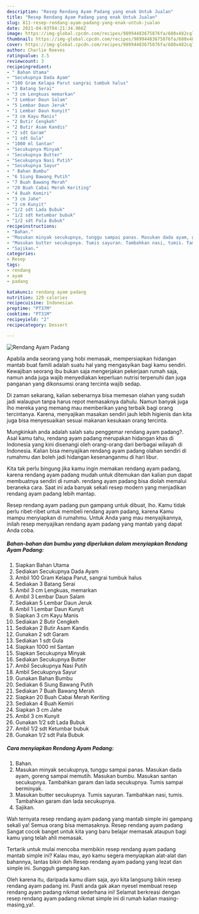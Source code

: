 ```yaml
---
description: "Resep Rendang Ayam Padang yang enak Untuk Jualan"
title: "Resep Rendang Ayam Padang yang enak Untuk Jualan"
slug: 811-resep-rendang-ayam-padang-yang-enak-untuk-jualan
date: 2021-04-03T04:21:34.966Z
image: https://img-global.cpcdn.com/recipes/98994483675876fa/680x482cq70/rendang-ayam-padang-foto-resep-utama.jpg
thumbnail: https://img-global.cpcdn.com/recipes/98994483675876fa/680x482cq70/rendang-ayam-padang-foto-resep-utama.jpg
cover: https://img-global.cpcdn.com/recipes/98994483675876fa/680x482cq70/rendang-ayam-padang-foto-resep-utama.jpg
author: Charlie Reeves
ratingvalue: 3.5
reviewcount: 3
recipeingredient:
- " Bahan Utama"
- "Secukupnya Dada Ayam"
- "100 Gram Kelapa Parut sangrai tumbuk halus"
- "3 Batang Serai"
- "3 cm Lengkuas memarkan"
- "3 Lembar Daun Salam"
- "5 Lembar Daun Jeruk"
- "1 Lembar Daun Kunyit"
- "3 cm Kayu Manis"
- "2 Butir Cengkeh"
- "2 Butir Asam Kandis"
- "2 sdt Garam"
- "1 sdt Gula"
- "1000 ml Santan"
- "Secukupnya Minyak"
- "Secukupnya Butter"
- "Secukupnya Nasi Putih"
- "Secukupnya Sayur"
- " Bahan Bumbu"
- "6 Siung Bawang Putih"
- "7 Buah Bawang Merah"
- "20 Buah Cabai Merah Keriting"
- "4 Buah Kemiri"
- "3 cm Jahe"
- "3 cm Kunyit"
- "1/2 sdt Lada Bubuk"
- "1/2 sdt Ketumbar bubuk"
- "1/2 sdt Pala Bubuk"
recipeinstructions:
- "Bahan."
- "Masukan minyak secukupnya, tunggu sampai panas. Masukan dada ayam, goreng sampai memutih. Masukan bumbu. Masukan santan secukupnya. Tambahkan garam dan lada secukupnya. Tumis sampai berminyak."
- "Masukan butter secukupnya. Tumis sayuran. Tambahkan nasi, tumis. Tambahkan garam dan lada secukupnya."
- "Sajikan."
categories:
- Resep
tags:
- rendang
- ayam
- padang

katakunci: rendang ayam padang 
nutrition: 129 calories
recipecuisine: Indonesian
preptime: "PT37M"
cooktime: "PT31M"
recipeyield: "2"
recipecategory: Dessert

---
```



![Rendang Ayam Padang](https://img-global.cpcdn.com/recipes/98994483675876fa/680x482cq70/rendang-ayam-padang-foto-resep-utama.jpg)

Apabila anda seorang yang hobi memasak, mempersiapkan hidangan mantab buat famili adalah suatu hal yang mengasyikan bagi kamu sendiri. Kewajiban seorang ibu bukan saja mengerjakan pekerjaan rumah saja, namun anda juga wajib menyediakan keperluan nutrisi terpenuhi dan juga panganan yang dikonsumsi orang tercinta wajib sedap.

Di zaman  sekarang, kalian sebenarnya bisa memesan olahan yang sudah jadi walaupun tanpa harus repot memasaknya dahulu. Namun banyak juga lho mereka yang memang mau memberikan yang terbaik bagi orang tercintanya. Karena, menyajikan masakan sendiri jauh lebih higienis dan kita juga bisa menyesuaikan sesuai makanan kesukaan orang tercinta. 



Mungkinkah anda adalah salah satu penggemar rendang ayam padang?. Asal kamu tahu, rendang ayam padang merupakan hidangan khas di Indonesia yang kini disenangi oleh orang-orang dari berbagai wilayah di Indonesia. Kalian bisa menyajikan rendang ayam padang olahan sendiri di rumahmu dan boleh jadi hidangan kesenanganmu di hari libur.

Kita tak perlu bingung jika kamu ingin memakan rendang ayam padang, karena rendang ayam padang mudah untuk ditemukan dan kalian pun dapat membuatnya sendiri di rumah. rendang ayam padang bisa diolah memalui beraneka cara. Saat ini ada banyak sekali resep modern yang menjadikan rendang ayam padang lebih mantap.

Resep rendang ayam padang pun gampang untuk dibuat, lho. Kamu tidak perlu ribet-ribet untuk membeli rendang ayam padang, karena Kamu mampu menyiapkan di rumahmu. Untuk Anda yang mau menyajikannya, inilah resep menyajikan rendang ayam padang yang mantab yang dapat Anda coba.

<!--inarticleads1-->

##### Bahan-bahan dan bumbu yang diperlukan dalam menyiapkan Rendang Ayam Padang:

1. Siapkan  Bahan Utama
1. Sediakan Secukupnya Dada Ayam
1. Ambil 100 Gram Kelapa Parut, sangrai tumbuk halus
1. Sediakan 3 Batang Serai
1. Ambil 3 cm Lengkuas, memarkan
1. Ambil 3 Lembar Daun Salam
1. Sediakan 5 Lembar Daun Jeruk
1. Ambil 1 Lembar Daun Kunyit
1. Siapkan 3 cm Kayu Manis
1. Sediakan 2 Butir Cengkeh
1. Sediakan 2 Butir Asam Kandis
1. Gunakan 2 sdt Garam
1. Sediakan 1 sdt Gula
1. Siapkan 1000 ml Santan
1. Siapkan Secukupnya Minyak
1. Sediakan Secukupnya Butter
1. Ambil Secukupnya Nasi Putih
1. Ambil Secukupnya Sayur
1. Gunakan  Bahan Bumbu
1. Sediakan 6 Siung Bawang Putih
1. Sediakan 7 Buah Bawang Merah
1. Siapkan 20 Buah Cabai Merah Keriting
1. Sediakan 4 Buah Kemiri
1. Siapkan 3 cm Jahe
1. Ambil 3 cm Kunyit
1. Gunakan 1/2 sdt Lada Bubuk
1. Ambil 1/2 sdt Ketumbar bubuk
1. Gunakan 1/2 sdt Pala Bubuk




<!--inarticleads2-->

##### Cara menyiapkan Rendang Ayam Padang:

1. Bahan.
1. Masukan minyak secukupnya, tunggu sampai panas. Masukan dada ayam, goreng sampai memutih. Masukan bumbu. Masukan santan secukupnya. Tambahkan garam dan lada secukupnya. Tumis sampai berminyak.
1. Masukan butter secukupnya. Tumis sayuran. Tambahkan nasi, tumis. Tambahkan garam dan lada secukupnya.
1. Sajikan.




Wah ternyata resep rendang ayam padang yang mantab simple ini gampang sekali ya! Semua orang bisa memasaknya. Resep rendang ayam padang Sangat cocok banget untuk kita yang baru belajar memasak ataupun bagi kamu yang telah ahli memasak.

Tertarik untuk mulai mencoba membikin resep rendang ayam padang mantab simple ini? Kalau mau, ayo kamu segera menyiapkan alat-alat dan bahannya, lantas bikin deh Resep rendang ayam padang yang lezat dan simple ini. Sungguh gampang kan. 

Oleh karena itu, daripada kamu diam saja, ayo kita langsung bikin resep rendang ayam padang ini. Pasti anda gak akan nyesel membuat resep rendang ayam padang nikmat sederhana ini! Selamat berkreasi dengan resep rendang ayam padang nikmat simple ini di rumah kalian masing-masing,ya!.


